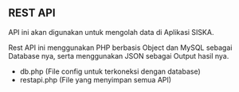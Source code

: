## REST API

API ini akan digunakan untuk mengolah data di Aplikasi SISKA.

Rest API ini menggunakan PHP berbasis Object dan MySQL sebagai Database nya, serta menggunakan JSON sebagai Output hasil nya.

* db.php (File config untuk terkoneksi dengan database)
* restapi.php (File yang menyimpan semua API)
